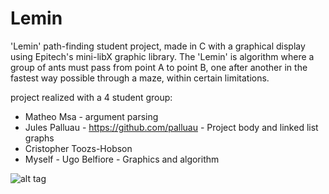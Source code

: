 # Lemin

'Lemin' path-finding student project, made in C with a graphical display using Epitech's mini-libX graphic library. The 'Lemin' is algorithm where a group of ants must pass from point A to point B, one after another in the fastest way possible through a maze, within certain limitations.

project realized with a 4 student group:
- Matheo Msa - argument parsing
- Jules Palluau - https://github.com/palluau - Project body and linked list graphs
- Cristopher Toozs-Hobson
- Myself - Ugo Belfiore - Graphics and algorithm

![alt tag](https://raw.githubusercontent.com/usernameHed/Lemin/master/Lemin.gif)
